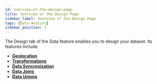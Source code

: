 ```yaml
---
id: overview-of-the-design-page
title: Overview of the Design Page
sidebar_label: Overview of the Design Page
tags: [Data Analyst]
sidebar_position: 1
---
```


The Design tab of the Data feature enables you to design your dataset. Its features include:

* **[Geolocation](../02-Design/02-Geolocation/overview-of-geolocation.md)**
* **[Transformations](../02-Design/03-Transformations/transformations.md)**
* **[Data Syncronization](../02-Design/04-Data%20Syncronization/data-sync.md)**
* **[Data Joins](../02-Design/05-Data%20Joins/data-joins.md)**
* **[Data Unions](../02-Design/06-Data%20Unions/data-union.md)**